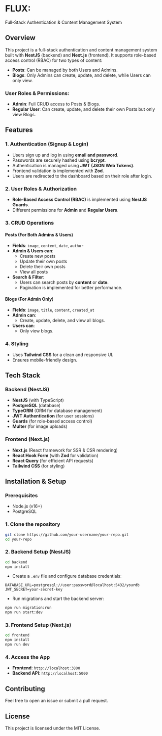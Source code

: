 # FLUX:
Full-Stack Authentication & Content Management System
## Overview
This project is a full-stack authentication and content management system built with **NestJS** (backend) and **Next.js** (frontend). It supports role-based access control (RBAC) for two types of content:

- **Posts**: Can be managed by both Users and Admins.
- **Blogs**: Only Admins can create, update, and delete, while Users can only view.

### User Roles & Permissions:
- **Admin**: Full CRUD access to Posts & Blogs.
- **Regular User**: Can create, update, and delete their own Posts but only view Blogs.

## Features
### 1. Authentication (Signup & Login)
- Users sign up and log in using **email and password**.
- Passwords are securely hashed using **bcrypt**.
- Authentication is managed using **JWT (JSON Web Tokens)**.
- Frontend validation is implemented with **Zod**.
- Users are redirected to the dashboard based on their role after login.

### 2. User Roles & Authorization
- **Role-Based Access Control (RBAC)** is implemented using **NestJS Guards**.
- Different permissions for **Admin** and **Regular Users**.

### 3. CRUD Operations
#### **Posts (For Both Admins & Users)**
- **Fields**: `image`, `content`, `date`, `author`
- **Admin & Users can**:
  - Create new posts
  - Update their own posts
  - Delete their own posts
  - View all posts
- **Search & Filter**:
  - Users can search posts by **content** or **date**.
  - Pagination is implemented for better performance.

#### **Blogs (For Admin Only)**
- **Fields**: `image`, `title`, `content`, `created_at`
- **Admin can**:
  - Create, update, delete, and view all blogs.
- **Users can**:
  - Only view blogs.

### 4. Styling
- Uses **Tailwind CSS** for a clean and responsive UI.
- Ensures mobile-friendly design.

## Tech Stack
### **Backend (NestJS)**
- **NestJS** (with TypeScript)
- **PostgreSQL** (database)
- **TypeORM** (ORM for database management)
- **JWT Authentication** (for user sessions)
- **Guards** (for role-based access control)
- **Multer** (for image uploads)

### **Frontend (Next.js)**
- **Next.js** (React framework for SSR & CSR rendering)
- **React Hook Form** (with **Zod** for validation)
- **React Query** (for efficient API requests)
- **Tailwind CSS** (for styling)

## Installation & Setup
### Prerequisites
- Node.js (v16+)
- PostgreSQL

### 1. Clone the repository
```bash
git clone https://github.com/your-username/your-repo.git
cd your-repo
```

### 2. Backend Setup (NestJS)
```bash
cd backend
npm install
```
- Create a `.env` file and configure database credentials:
```env
DATABASE_URL=postgresql://user:password@localhost:5432/yourdb
JWT_SECRET=your-secret-key
```
- Run migrations and start the backend server:
```bash
npm run migration:run
npm run start:dev
```

### 3. Frontend Setup (Next.js)
```bash
cd frontend
npm install
npm run dev
```

### 4. Access the App
- **Frontend**: `http://localhost:3000`
- **Backend API**: `http://localhost:5000`

## Contributing
Feel free to open an issue or submit a pull request.

## License
This project is licensed under the MIT License.

